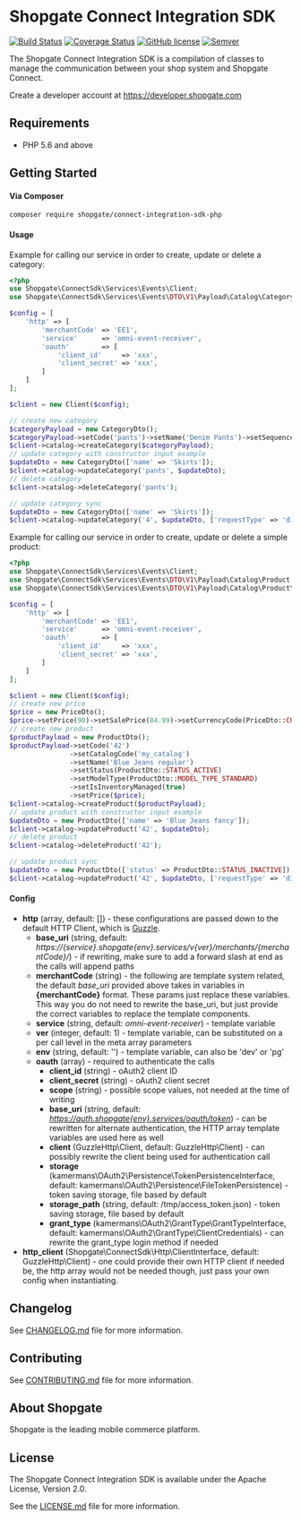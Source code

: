 # Shopgate Connect Integration SDK

[![Build Status](https://travis-ci.org/shopgate/connect-integration-sdk-php.svg?branch=master)](https://travis-ci.org/shopgate/connect-integration-sdk-php)
[![Coverage Status](https://coveralls.io/repos/github/shopgate/connect-integration-sdk-php/badge.svg?branch=master)](https://coveralls.io/github/shopgate/connect-integration-sdk-php?branch=master)
[![GitHub license](http://dmlc.github.io/img/apache2.svg)](LICENSE.md)
[![Semver](http://img.shields.io/SemVer/2.0.0.png?color=blue)](http://semver.org/spec/v2.0.0.html)

The Shopgate Connect Integration SDK is a compilation of classes to manage the communication between your shop system and Shopgate Connect.

Create a developer account at https://developer.shopgate.com

## Requirements
* PHP 5.6 and above

## Getting Started
#### Via Composer
```composer require shopgate/connect-integration-sdk-php```


#### Usage
Example for calling our service in order to create, update or delete a category:
```php
<?php
use Shopgate\ConnectSdk\Services\Events\Client;
use Shopgate\ConnectSdk\Services\Events\DTO\V1\Payload\Catalog\Category as CategoryDto;

$config = [
    'http' => [
        'merchantCode' => 'EE1',
        'service'      => 'omni-event-receiver',
        'oauth'        => [
            'client_id'     => 'xxx',
            'client_secret' => 'xxx',
        ]
    ]
];

$client = new Client($config);

// create new category
$categoryPayload = new CategoryDto();
$categoryPayload->setCode('pants')->setName('Denim Pants')->setSequenceId(1);
$client->catalog->createCategory($categoryPayload);
// update category with constructor input example
$updateDto = new CategoryDto(['name' => 'Skirts']);
$client->catalog->updateCategory('pants', $updateDto);
// delete category
$client->catalog->deleteCategory('pants');

// update category sync
$updateDto = new CategoryDto(['name' => 'Skirts']);
$client->catalog->updateCategory('4', $updateDto, ['requestType' => 'direct']);
```

Example for calling our service in order to create, update or delete a simple product:
```php
<?php
use Shopgate\ConnectSdk\Services\Events\Client;
use Shopgate\ConnectSdk\Services\Events\DTO\V1\Payload\Catalog\Product as ProductDto;
use Shopgate\ConnectSdk\Services\Events\DTO\V1\Payload\Catalog\Product\Price as PriceDto;

$config = [
    'http' => [
        'merchantCode' => 'EE1',
        'service'      => 'omni-event-receiver',
        'oauth'        => [
            'client_id'     => 'xxx',
            'client_secret' => 'xxx',
        ]
    ]
];

$client = new Client($config);
// create new price
$price = new PriceDto();
$price->setPrice(90)->setSalePrice(84.99)->setCurrencyCode(PriceDto::CURRENCY_CODE_EUR);
// create new product
$productPayload = new ProductDto();
$productPayload->setCode('42')
               ->setCatalogCode('my_catalog')
               ->setName('Blue Jeans regular')
               ->setStatus(ProductDto::STATUS_ACTIVE)
               ->setModelType(ProductDto::MODEL_TYPE_STANDARD)
               ->setIsInventoryManaged(true)
               ->setPrice($price);
$client->catalog->createProduct($productPayload);
// update product with constructor input example
$updateDto = new ProductDto(['name' => 'Blue Jeans fancy']);
$client->catalog->updateProduct('42', $updateDto);
// delete product
$client->catalog->deleteProduct('42');

// update product sync
$updateDto = new ProductDto(['status' => ProductDto::STATUS_INACTIVE]);
$client->catalog->updateProduct('42', $updateDto, ['requestType' => 'direct']);
```

#### Config

* __http__ (array, default: []) - these configurations are passed down to the default HTTP Client, which is [Guzzle].
  * __base_uri__ (string, default: _https://{service}.shopgate{env}.services/v{ver}/merchants/{merchantCode}/_) - if rewriting, make sure to add a forward slash at end as the calls will append paths
  * __merchantCode__ (string) - the following are template system related, the default _base_uri_ provided above takes in variables in __{merchantCode}__ format. These params just replace these variables. This way you do not need to rewrite the base_uri, but just provide the correct variables to replace the template components.
  * __service__ (string, default: _omni-event-receiver_) - template variable
  * __ver__ (integer, default: 1) - template variable, can be substituted on a per call level in the meta array parameters
  * __env__ (string, default: '') - template variable, can also be 'dev' or 'pg'
  * __oauth__ (array) - required to authenticate the calls
    * __client_id__ (string) - oAuth2 client ID
    * __client_secret__ (string) - oAuth2 client secret
    * __scope__ (string) - possible scope values, not needed at the time of writing
    * __base_uri__ (string, default: _https://auth.shopgate{env}.services/oauth/token_) - can be rewritten for alternate authentication, the HTTP array template variables are used here as well
    * __client__ (GuzzleHttp\Client, default: GuzzleHttp\Client) - can possibly rewrite the client being used for authentication call
    * __storage__ (kamermans\OAuth2\Persistence\TokenPersistenceInterface, default: kamermans\OAuth2\Persistence\FileTokenPersistence) - token saving storage, file based by default
    * __storage_path__ (string, default: /tmp/access_token.json) - token saving storage, file based by default
    * __grant_type__ (kamermans\OAuth2\GrantType\GrantTypeInterface, default: kamermans\OAuth2\GrantType\ClientCredentials) - can rewrite the grant_type login method if needed
* __http_client__ (Shopgate\ConnectSdk\Http\ClientInterface, default: GuzzleHttp\Client) - one could provide their own HTTP client if needed be, the http array would not be needed though, just pass your own config when instantiating.

## Changelog

See [CHANGELOG.md](CHANGELOG.md) file for more information.

## Contributing

See [CONTRIBUTING.md](docs/CONTRIBUTING.md) file for more information.

## About Shopgate

Shopgate is the leading mobile commerce platform.

## License

The Shopgate Connect Integration SDK is available under the Apache License, Version 2.0.

See the [LICENSE.md](LICENSE.md) file for more information.

[Guzzle]:http://docs.guzzlephp.org/en/stable/request-options.html
